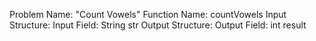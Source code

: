 Problem Name: "Count Vowels"
Function Name: countVowels
Input Structure:
Input Field: String str
Output Structure:
Output Field: int result
